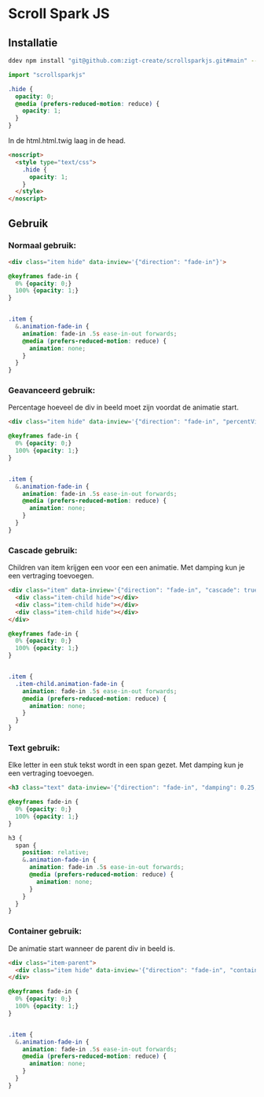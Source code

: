 # Scroll Spark JS

## Installatie
```bash
ddev npm install "git@github.com:zigt-create/scrollsparkjs.git#main" --save
```

```js
import "scrollsparkjs"
```

```scss
.hide {
  opacity: 0;
  @media (prefers-reduced-motion: reduce) {
    opacity: 1;
  }
}
```

In de html.html.twig laag in de head.
```html
<noscript>
  <style type="text/css">
    .hide {
      opacity: 1;
    }
  </style>
</noscript>
```

## Gebruik

### Normaal gebruik:
```html
<div class="item hide" data-inview='{"direction": "fade-in"}'>
```

```scss
@keyframes fade-in {
  0% {opacity: 0;}
  100% {opacity: 1;}
}


.item {
  &.animation-fade-in {
    animation: fade-in .5s ease-in-out forwards;
    @media (prefers-reduced-motion: reduce) {
      animation: none;
    }
  }
}
```

### Geavanceerd gebruik:
Percentage hoeveel de div in beeld moet zijn voordat de animatie start.

```html
<div class="item hide" data-inview='{"direction": "fade-in", "percentVisible": 0, "percentVisibleMobile": 20}'>
```

```scss
@keyframes fade-in {
  0% {opacity: 0;}
  100% {opacity: 1;}
}


.item {
  &.animation-fade-in {
    animation: fade-in .5s ease-in-out forwards;
    @media (prefers-reduced-motion: reduce) {
      animation: none;
    }
  }
}
```

### Cascade gebruik:
Children van item krijgen een voor een een animatie.
Met damping kun je een vertraging toevoegen.

```html
<div class="item" data-inview='{"direction": "fade-in", "cascade": true, "damping": 0.25}'>
  <div class="item-child hide"></div>
  <div class="item-child hide"></div>
  <div class="item-child hide"></div>
</div>
```

```scss
@keyframes fade-in {
  0% {opacity: 0;}
  100% {opacity: 1;}
}


.item {
  .item-child.animation-fade-in {
    animation: fade-in .5s ease-in-out forwards;
    @media (prefers-reduced-motion: reduce) {
      animation: none;
    }
  }
}
```

### Text gebruik:
Elke letter in een stuk tekst wordt in een span gezet.
Met damping kun je een vertraging toevoegen.

```html
<h3 class="text" data-inview='{"direction": "fade-in", "damping": 0.25, "text": true}'>Tekst</h3>
```

```scss
@keyframes fade-in {
  0% {opacity: 0;}
  100% {opacity: 1;}
}

h3 {
  span {
    position: relative;
    &.animation-fade-in {
      animation: fade-in .5s ease-in-out forwards;
      @media (prefers-reduced-motion: reduce) {
        animation: none;
      }
    }
  }
}
```

### Container gebruik:
De animatie start wanneer de parent div in beeld is.

```html
<div class="item-parent">
  <div class="item hide" data-inview='{"direction": "fade-in", "container": ".item-parent"}'></div>
</div>
```

```scss
@keyframes fade-in {
  0% {opacity: 0;}
  100% {opacity: 1;}
}


.item {
  &.animation-fade-in {
    animation: fade-in .5s ease-in-out forwards;
    @media (prefers-reduced-motion: reduce) {
      animation: none;
    }
  }
}
```
